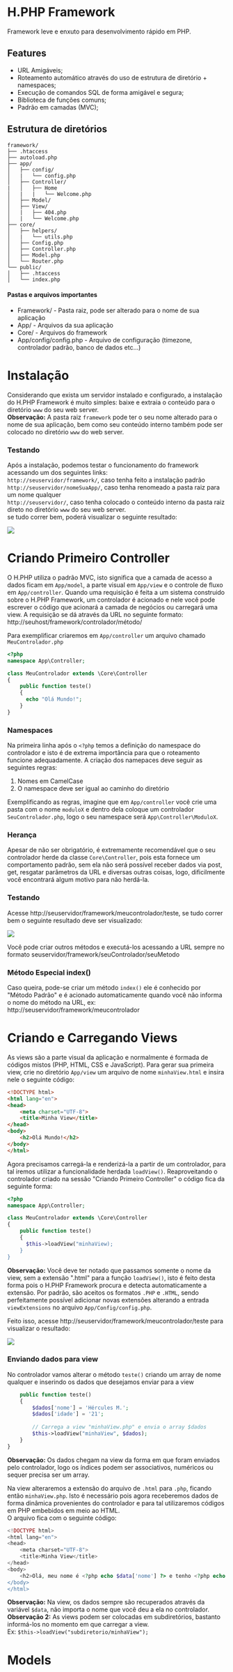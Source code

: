 # H.PHP Framework
Framework leve e enxuto para desenvolvimento rápido em PHP.

## Features
- URL Amigáveis;
- Roteamento automático através do uso de estrutura de diretório + namespaces;
- Execução de comandos SQL de forma amigável e segura;
- Biblioteca de funções comuns;
- Padrão em camadas (MVC);

## Estrutura de diretórios
```
framework/
├── .htaccess
├── autoload.php
├── app/
│   ├── config/
│   |   └── config.php
│   ├── Controller/
|   │   ├── Home
│   |   |   └── Welcome.php
│   ├── Model/
│   ├── View/
│   |   ├── 404.php
│   |   └── Welcome.php
├── core/
│   ├── helpers/
│   |   └── utils.php
│   ├── Config.php
│   ├── Controller.php
│   ├── Model.php
│   └── Router.php
└── public/
│   ├── .htaccess
│   └── index.php
```

#### Pastas e arquivos importantes
- Framework/ - Pasta raiz, pode ser alterado para o nome de sua aplicação
- App/ - Arquivos da sua aplicação
- Core/ - Arquivos do framework
- App/config/config.php - Arquivo de configuração (timezone, controlador padrão, banco de dados etc...)

# Instalação
Considerando que exista um servidor instalado e configurado, a instalação do H.PHP Framework é muito simples: baixe e extraia o conteúdo para o diretório `www` do seu web server.  
**Observação:** A pasta raiz `framework` pode ter o seu nome alterado para o nome de sua aplicação, bem como seu conteúdo interno também pode ser colocado no diretório `www` do web server.

### Testando
Após a instalação, podemos testar o funcionamento do framework acessando um dos seguintes links:   
`http://seuservidor/framework/`, caso tenha feito a instalação padrão   
`http://seuservidor/nomeSuaApp/`, caso tenha renomeado a pasta raiz para um nome qualquer  
`http://seuservidor/`, caso tenha colocado o conteúdo interno da pasta raiz direto no diretório `www` do seu web server.  
se tudo correr bem, poderá visualizar o seguinte resultado:

![](https://i.imgur.com/E0Q22K0.png)

# Criando Primeiro Controller
O H.PHP utiliza o padrão MVC, isto significa que a camada de acesso a dados ficam em `App/model`, a parte visual em `App/view` e o controle de fluxo em `App/controller`. Quando uma requisição é feita a um sistema construido sobre o H.PHP Framework, um controlador é acionado e nele você pode escrever o código que acionará a camada de negócios ou carregará uma view.
A requisição se dá através da URL no seguinte formato:    
http://seuhost/framework/controlador/método/

Para exemplificar criaremos em `App/controller` um arquivo chamado `MeuControlador.php`

```php
<?php
namespace App\Controller;

class MeuControlador extends \Core\Controller
{
    public function teste()
    {
      echo "Olá Mundo!";
    }
}
```

### Namespaces
Na primeira linha após o `<?php` temos a definição do  namespace do controlador e isto é de extrema importância para que o roteamento funcione adequadamente. A criação dos namepaces deve seguir as seguintes regras:  
1. Nomes em CamelCase
2. O namespace deve ser igual ao caminho do diretório

Exemplificando as regras, imagine que em `App/controller` você crie uma pasta com o nome `moduloX` e dentro dela coloque um controlador `SeuControlador.php`, logo o seu namespace será `App\Controller\ModuloX`.

### Herança
Apesar de não ser obrigatório, é extremamente recomendável que o seu controlador herde da classe `Core\Controller`, pois esta fornece um comportamento padrão, sem ela não será possível receber dados via post, get, resgatar parâmetros da URL e diversas outras coisas, logo, dificilmente você encontrará algum motivo para não herdá-la. 

### Testando
Acesse http://seuservidor/framework/meucontrolador/teste, se tudo correr bem o seguinte resultado deve ser visualizado:

![](https://i.imgur.com/6F3uxjK.jpg)

Você pode criar outros métodos e executá-los acessando a URL sempre no formato seuservidor/framework/seuControlador/seuMetodo

### Método Especial index()
Caso queira, pode-se criar um método `index()` ele é conhecido por "Método Padrão" e é acionado automaticamente quando você não informa o nome do método na URL, ex: http://seuservidor/framework/meucontrolador

# Criando e Carregando Views
As views são a parte visual da aplicação e normalmente é formada de códigos mistos (PHP, HTML, CSS e JavaScript). Para gerar sua primeira view, crie no diretório `App/view` um arquivo de nome `minhaView.html` e insira nele o seguinte código:
```html
<!DOCTYPE html>
<html lang="en">
<head>
    <meta charset="UTF-8">
    <title>Minha View</title>
</head>
<body>
    <h2>Olá Mundo!</h2>
</body>
</html>
```
Agora precisamos carregá-la e renderizá-la a partir de um controlador, para tal iremos utilizar a funcionalidade herdada `loadView()`. Reaproveitando o controlador criado na sessão "Criando Primeiro Controller" o código fica da seguinte forma:

```php
<?php
namespace App\Controller;

class MeuControlador extends \Core\Controller
{
    public function teste()
    {
      $this->loadView("minhaView);
    }
}
```

**Observação:** Você deve ter notado que passamos somente o nome da view, sem a extensão ".html" para a função `loadView()`, isto é feito desta forma pois o H.PHP Framework procura e detecta automaticamente a extensão. Por padrão, são aceitos os formatos `.PHP` e `.HTML`, sendo perfeitamente possível adicionar novas extensões alterando a entrada `viewExtensions` no arquivo `App/Config/config.php`.

Feito isso, acesse http://seuservidor/framework/meucontrolador/teste para visualizar o resultado:

![](https://i.imgur.com/oRRtt2K.jpg)

### Enviando dados para view
No controlador vamos alterar o método `teste()` criando um array de nome qualquer e inserindo os dados que desejamos enviar para a view
```php
    public function teste()
    {
        $dados['nome'] = 'Hércules M.';
        $dados['idade'] = '21';
        
        // Carrega a view "minhaView.php" e envia o array $dados
        $this->loadView("minhaView", $dados);
    }
}
```
**Observação:** Os dados chegam na view da forma em que foram enviados pelo controlador, logo os índices podem ser associativos, numéricos ou sequer precisa ser um array.

Na view alteraremos a extensão do arquivo de `.html` para `.php`, ficando então `minhaView.php`. Isto é necessário pois agora receberemos dados de forma dinâmica provenientes do controlador e para tal utilizaremos códigos em PHP embebidos em meio ao HTML.  
O arquivo fica com o seguinte código:
```php
<!DOCTYPE html>
<html lang="en">
<head>
    <meta charset="UTF-8">
    <title>Minha View</title>
</head>
<body>
    <h2>Olá, meu nome é <?php echo $data['nome'] ?> e tenho <?php echo $data['idade] ?> anos</h2>
</body>
</html>
```
**Observação:** Na view, os dados sempre são recuperados através da variável `$data`, não importa o nome que você deu a ela no controlador.  
**Observação 2:** As views podem ser colocadas em subdiretórios, bastanto informá-los no momento em que carregar a view.  
Ex: `$this->loadView("subdiretorio/minhaView");`

# Models

